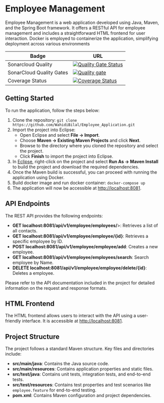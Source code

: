 <h1>Employee Management</h1>

<p>Employee Management is a web application developed using Java, Maven, and the Spring Boot framework. It offers a RESTful API for employee management and includes a straightforward HTML frontend for user interaction. Docker is employed to containerize the application, simplifying deployment across various environments</p>


| Badge                                                     | URL                                                                                           |
|-----------------------------------------------------------|-----------------------------------------------------------------------------------------------|
| Sonarcloud Quality                                       | [![Quality Gate Status](https://sonarcloud.io/api/project_badges/measure?project=WahidiBilal_Employee_Application&metric=alert_status)](https://sonarcloud.io/summary/new_code?id=WahidiBilal_Employee_Application) |
| SonarCloud Quality Gates                    | [![Quality gate](https://sonarcloud.io/api/project_badges/quality_gate?project=WahidiBilal_Employee_Application)](https://sonarcloud.io/summary/new_code?id=WahidiBilal_Employee_Application) |
| Coverage Status                                          | <a href='https://coveralls.io/github/WahidiBilal/Employee_Application'><img src='https://coveralls.io/repos/github/WahidiBilal/Employee_Application/badge.svg' alt='Coverage Status' /></a> |

<h2>Getting Started</h2>

<p>To run the application, follow the steps below:</p>

<ol>
  <li>Clone the repository: <code>git clone https://github.com/WahidiBilal/Employee_Application.git </code></li>
  <li>Import the project into Eclipse:
    <ul>
      <li>Open Eclipse and select <strong>File -> Import</strong>.</li>
      <li>Choose <strong>Maven -> Existing Maven Projects</strong> and click <strong>Next</strong>.</li>
      <li>Browse to the directory where you cloned the repository and select the project.</li>
      <li>Click <strong>Finish</strong> to import the project into Eclipse.</li>
    </ul>
  </li>
  <li>In <a href="https://www.eclipse.org/downloads/packages/" target="_blank">Eclipse</a>, right-click on the project and select <strong>Run As -> Maven Install</strong> to build the project and download the required dependencies.</li>
  <li>Once the Maven build is successful, you can proceed with running the application using Docker.</li>
  <li>Build docker image and run docker container: <code>docker-compose up </code></li>
  <li>The application will now be accessible at <a href="http://localhost:8081" target="_blank">http://localhost:8081</a>.</li>
</ol>

<h2>API Endpoints</h2>

<p>The REST API provides the following endpoints:</p>

<ul>
  <li><strong>GET localhost:8081/api/v1/employee/employees/</strong>>: Retrieves a list of all contacts.</li> 
  <li><strong>GET localhost:8081/api/v1/employee/employee/{id}</strong>: Retrieves a specific employee by ID.</li>
  <li><strong>POST localhost:8081/api/v1/employee/employee/add</strong>: Creates a new employee.</li>
  <li><strong>GET localhost:8081/api/v1/employee/employees/search</strong>: Search employee by Name.</li>  
  <li><strong>DELETE localhost:8081/api/v1/employee/employee/delete/{id}</strong>: Deletes a employee.</li>
</ul>

<p>Please refer to the API documentation included in the project for detailed information on the request and response formats.</p>

<h2>HTML Frontend</h2>

<p>The HTML frontend allows users to interact with the API using a user-friendly interface. It is accessible at <a href="http://localhost:8081">http://localhost:8081</a>.</p>

<h2>Project Structure</h2>

<p>The project follows a standard Maven structure. Key files and directories include:</p>

<ul>
    <li><strong>src/main/java</strong>: Contains the Java source code.</li>
    <li><strong>src/main/resources</strong>: Contains application properties and static files.</li>
    <li><strong>src/test/java</strong>: Contains unit tests, integration tests, and end-to-end tests.</li>
    <li><strong>src/test/resources</strong>: Contains test properties and test scenarios like <code>employee.feature</code> for end-to-end testing.</li>
    <li><strong>pom.xml</strong>: Contains Maven configuration and project dependencies.</li>
</ul>
